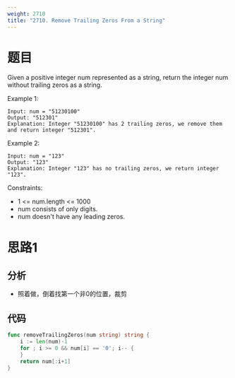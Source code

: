 ```yaml
---
weight: 2710
title: "2710. Remove Trailing Zeros From a String"
---
```


# 题目

Given a positive integer num represented as a string, return the integer num without trailing zeros as a string.

Example 1:

```
Input: num = "51230100"
Output: "512301"
Explanation: Integer "51230100" has 2 trailing zeros, we remove them and return integer "512301".
```

Example 2:

```
Input: num = "123"
Output: "123"
Explanation: Integer "123" has no trailing zeros, we return integer "123".
```

Constraints:

- 1 <= num.length <= 1000
- num consists of only digits.
- num doesn't have any leading zeros.

# 思路1

## 分析

- 照着做，倒着找第一个非0的位置，裁剪

## 代码

```go
func removeTrailingZeros(num string) string {
	i := len(num)-1
	for ; i >= 0 && num[i] == '0'; i-- {
	}
	return num[:i+1]
}
```

